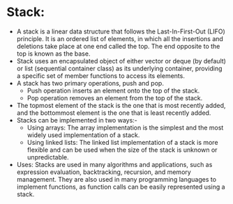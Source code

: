 # Stack:

- A stack is a linear data structure that follows the Last-In-First-Out (LIFO) principle. It is an ordered list of elements, in which all the insertions and deletions take place at one end called the top. The end opposite to the top is known as the base.
- Stack uses an encapsulated object of either vector or deque (by default) or list (sequential container class) as its underlying container, providing a specific set of member functions to access its elements. 
- A stack has two primary operations, push and pop. 
    - Push operation inserts an element onto the top of the stack. 
    - Pop operation removes an element from the top of the stack. 
- The topmost element of the stack is the one that is most recently added, and the bottommost element is the one that is least recently added.
- Stacks can be implemented in two ways:-
    - Using arrays: The array implementation is the simplest and the most widely used implementation of a stack. 
    - Using linked lists: The linked list implementation of a stack is more flexible and can be used when the size of the stack is unknown or unpredictable.
- Uses: Stacks are used in many algorithms and applications, such as expression evaluation, backtracking, recursion, and memory management. They are also used in many programming languages to implement functions, as function calls can be easily represented using a stack.
